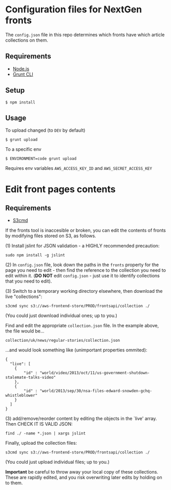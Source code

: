 Configuration files for NextGen fronts
======================================

The `config.json` file in this repo determines which fronts have which article collections on them.

Requirements
------------

 * [Node.js](http://nodejs.org/)
 * [Grunt CLI](https://github.com/gruntjs/grunt-cli)

Setup
-----

    $ npm install

Usage
-----

To upload changed (to `DEV` by default)

    $ grunt upload

To a specific env

    $ ENVIRONMENT=code grunt upload

Requires env variables `AWS_ACCESS_KEY_ID` and `AWS_SECRET_ACCESS_KEY`

Edit front pages contents
======================================

Requirements
------------

 * [S3cmd](http://s3tools.org/s3cmd)

If the fronts tool is inaccesible or broken, you can edit the contents of fronts by modifying files stored on S3, as follows.

(1) Install jslint for JSON validation - a HIGHLY recommended precaution:
```
sudo npm install -g jslint
```

(2) In `config.json` file, look down the paths in the `fronts` property for the page you need to edit - then find the reference to the collection you need to edit within it. (**DO NOT** edit `config.json` - just use it to identify collections that you need to edit).

(3) Switch to a temporary working directory elsewhere, then download the live "collections":
```
s3cmd sync s3://aws-frontend-store/PROD/frontsapi/collection ./
```
(You could just download individual ones; up to you.)

Find and edit the appropriate `collection.json` file. In the example above, the file would be...
```
collection/uk/news/regular-stories/collection.json
```
...and would look something like (unimportant properties ommited):
```
{
  "live": [
    {
        "id" : "world/video/2013/oct/11/us-government-shutdown-stalemate-talks-video"
    },
    {
        "id" : "world/2013/sep/30/nsa-files-edward-snowden-gchq-whistleblower"
    }
  ]
}
```

(3) add/remove/reorder content by editing the objects in the `live' array. Then CHECK IT IS VALID JSON:
```
find ./ -name *.json | xargs jslint
```

Finally, upload the collection files:
```
s3cmd sync s3://aws-frontend-store/PROD/frontsapi/collection ./
```
(You could just upload individual files; up to you.)

**Important** be careful to throw away your local copy of these collections. These are rapidly edited, and you risk overwriting later edits by holding on to them.

